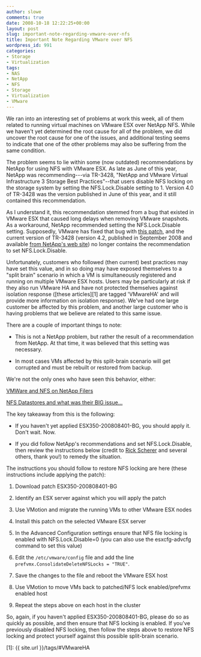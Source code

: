 ```yaml
---
author: slowe
comments: true
date: 2008-10-18 12:22:25+00:00
layout: post
slug: important-note-regarding-vmware-over-nfs
title: Important Note Regarding VMware over NFS
wordpress_id: 991
categories:
- Storage
- Virtualization
tags:
- NAS
- NetApp
- NFS
- Storage
- Virtualization
- VMware
---
```


We ran into an interesting set of problems at work this week, all of them related to running virtual machines on VMware ESX over NetApp NFS. While we haven't yet determined the root cause for all of the problem, we did uncover the root cause for one of the issues, and additional testing seems to indicate that one of the other problems may also be suffering from the same condition.

The problem seems to lie within some (now outdated) recommendations by NetApp for using NFS with VMware ESX. As late as June of this year, NetApp was recommending---via TR-3428, "NetApp and VMware Virtual Infrastructure 3 Storage Best Practices"--that users disable NFS locking on the storage system by setting the NFS.Lock.Disable setting to 1. Version 4.0 of TR-3428 was the version published in June of this year, and it still contained this recommendation.

As I understand it, this recommendation stemmed from a bug that existed in VMware ESX that caused long delays when removing VMware snapshots. As a workaround, NetApp recommended setting the NFS.Lock.Disable setting. Supposedly, VMware has fixed that bug with [this patch](http://kb.vmware.com/selfservice/microsites/search.do?language=en_US&cmd=displayKC&externalId=1005807), and the current version of TR-3428 (version 4.2, published in September 2008 and available [from NetApp's web site](http://www.netapp.com/us/library/technical-reports/tr-3428.html)) no longer contains the recommendation to set NFS.Lock.Disable.

Unfortunately, customers who followed (then current) best practices may have set this value, and in so doing may have exposed themselves to a "split brain" scenario in which a VM is simultaneously registered and running on multiple VMware ESX hosts. Users may be particularly at risk if they also run VMware HA and have not protected themselves against isolation response ([these articles][1] are tagged 'VMwareHA' and will provide more information on isolation response). We've had one large customer be affected by this problem, and another large customer who is having problems that we believe are related to this same issue.

There are a couple of important things to note:

* This is not a NetApp problem, but rather the result of a recommendation from NetApp. At that time, it was believed that this setting was necessary.

* In most cases VMs affected by this split-brain scenario will get corrupted and must be rebuilt or restored from backup.

We're not the only ones who have seen this behavior, either:

[VMWare and NFS on NetApp Filers](http://thezendiary.blogspot.com/2008/08/vmware-and-nfs-on-netapp-filers.html)  

[NFS Datastores and what was their BIG issue...](http://vmwaretips.com/wp/?p=48)

The key takeaway from this is the following:

* If you haven't yet applied ESX350-200808401-BG, you should apply it. Don't wait. Now.

* If you did follow NetApp's recommendations and set NFS.Lock.Disable, then review the instructions below (credit to [Rick Scherer](http://vmwaretips.com/wp/) and several others, thank you!) to remedy the situation.

The instructions you should follow to restore NFS locking are here (these instructions include applying the patch):

1. Download patch ESX350-200808401-BG

2. Identify an ESX server against which you will apply the patch

3. Use VMotion and migrate the running VMs to other VMware ESX nodes

4. Install this patch on the selected VMware ESX server

5. In the Advanced Configuration settings ensure that NFS file locking is enabled with NFS.Lock.Disable=0 (you can also use the esxcfg-advcfg command to set this value)

6. Edit the `/etc/vmware/config` file and add the line `prefvmx.ConsolidateDeleteNFSLocks = "TRUE"`.

7. Save the changes to the file and reboot the VMware ESX host

8. Use VMotion to move VMs back to patched/NFS lock enabled/prefvmx enabled host

9. Repeat the steps above on each host in the cluster

So, again, if you haven't applied ESX350-200808401-BG, please do so as quickly as possible, and then ensure that NFS locking is enabled. If you've previously disabled NFS locking, then follow the steps above to restore NFS locking and protect yourself against this possible split-brain scenario.

[1]: {{ site.url }}/tags/#VMwareHA
